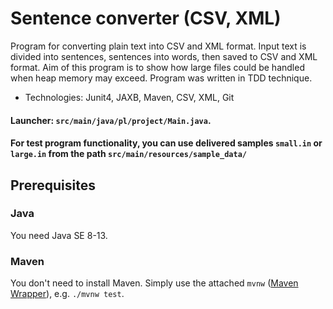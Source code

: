 # Sentence converter (CSV, XML)

Program for converting plain text into CSV and XML format. Input text is divided into sentences, sentences into words, then
saved to CSV and XML format. Aim of this program is to show how large files could be handled when 
heap memory may exceed. Program was written in TDD technique.
* Technologies: Junit4, JAXB, Maven, CSV, XML, Git

#### Launcher: `src/main/java/pl/project/Main.java`.

#### For test program functionality, you can use delivered samples `small.in` or `large.in` from the path `src/main/resources/sample_data/`

## Prerequisites

### Java

You need Java SE 8-13.

### Maven

You don't need to install Maven. Simply use the attached `mvnw` ([Maven Wrapper]), e.g. `./mvnw test`.

[Maven Wrapper]: https://github.com/takari/maven-wrapper
